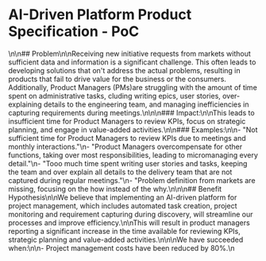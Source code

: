 # AI-Driven Platform Product Specification - PoC
\n\n## Problem\n\nReceiving new initiative requests from markets without sufficient data and information is a significant challenge. This often leads to developing solutions that on't address the actual problems, resulting in products that fail to drive value for the business or the consumers. Additionally, Product Managers (PMs)are struggling with the amount of time spent on administrative tasks, cluding writing epics, user stories, over-explaining details to the engineering team, and managing inefficiencies in capturing requirements during meetings.\n\n\n### Impact:\n\nThis leads to insufficient time for Product Managers to review KPIs, focus on strategic planning, and engage in value-added activities.\n\n### Examples:\n\n- "Not sufficient time for Product Managers to review KPIs due to meetings and monthly interactions."\n- "Product Managers overcompensate for other functions, taking over most responsibilities, leading to micromanaging every detail."\n- "Tooo much time spent writing user stories and tasks, keeping the team and over explain all details to the delivery team that are not captured during regular meetings."\n- "Problem definition from markets are missing, focusing on the how instead of the why.\n\n\n## Benefit Hypothesis\n\nWe believe that implementing an AI-driven platform for project management, which includes automated task creation, project monitoring and requirement capturing during discovery, will streamline our processes and improve efficiency.\n\nThis will result in product managers reporting a significant increase in the time available for reviewing KPIs, strategic planning and value-added activities.\n\n\nWe have succeeded when:\n\n- Project management costs have been reduced by 80%.\n